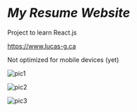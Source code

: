 # ***My Resume Website***

Project to learn React.js


https://www.lucas-g.ca


Not optimized for mobile devices (yet)



![pic1](https://github.com/Loux14/Notion-Page/assets/122696881/6d29285b-cad9-47b9-b087-38fd4cb7e0a4)


![pic2](https://github.com/Loux14/Notion-Page/assets/122696881/4aee5d2f-b2d7-4aa2-bd02-217202caf670)



![pic3](https://github.com/Loux14/Notion-Page/assets/122696881/96e041af-459a-4195-bfb5-f884062ef5d7)
